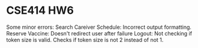 # CSE414 HW6
Some minor errors:
Search Careiver Schedule: Incorrect output formatting.
Reserve Vaccine: Doesn't redirect user after failure
Logout: Not checking if token size is valid. Checks if token size is not 2 instead of not 1.
